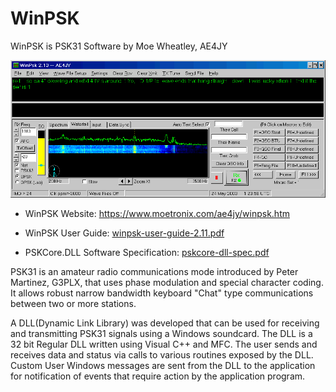# WinPSK

WinPSK is PSK31 Software by Moe Wheatley, AE4JY

![](doc/screenshot.gif)

* WinPSK Website: https://www.moetronix.com/ae4jy/winpsk.htm

* WinPSK User Guide: [winpsk-user-guide-2.11.pdf](doc/winpsk-user-guide-2.11.pdf)

* PSKCore.DLL Software Specification: [pskcore-dll-spec.pdf](doc/pskcore-dll-spec.pdf)

PSK31 is an amateur radio communications mode introduced by Peter Martinez, G3PLX, that uses phase modulation and special character coding. It allows robust narrow bandwidth keyboard "Chat" type communications between two or more stations.

A DLL(Dynamic Link Library) was developed that can be used for receiving and transmitting PSK31 signals using a Windows soundcard. The DLL is a 32 bit Regular DLL written using Visual C++ and MFC. The user sends and receives data and status via calls to various routines exposed by the DLL. Custom User Windows messages are sent from the DLL to the application for notification of events that require action by the application program.
